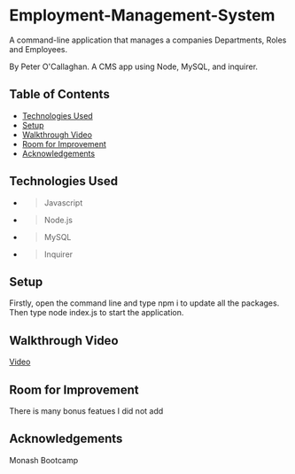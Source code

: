 # Employment-Management-System

A command-line application that manages a companies Departments, Roles and Employees.

By Peter O'Callaghan. A CMS app using Node, MySQL, and inquirer.

## Table of Contents 
* [Technologies Used](#technologies-used)
* [Setup](#setup)
* [Walkthrough Video](#walkthrough-video)
* [Room for Improvement](#room-for-improvement)
* [Acknowledgements](#acknowledgements)


## Technologies Used
* > Javascript
* > Node.js
* > MySQL
* > Inquirer
## Setup
Firstly, open the command line and type npm i to update all the packages. Then type node index.js to start the application.
## Walkthrough Video
[Video](https://www.youtube.com/watch?v=TXBCGTqI_3Y)
## Room for Improvement
There is many bonus featues I did not add
## Acknowledgements
Monash Bootcamp
